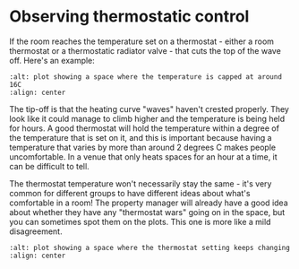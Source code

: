 # Observing thermostatic control


If the room reaches the temperature set on a thermostat - either a room thermostat or a thermostatic radiator valve - that cuts the top of the wave off.  Here's an example:


```{image} ../images/plot-screenshots/effective-stat.png
:alt: plot showing a space where the temperature is capped at around 16C
:align: center
```

The tip-off is that the heating curve "waves" haven't crested properly.  They look like it could manage to climb higher and the temperature is being held for hours.  A good thermostat will hold the temperature within a degree of the temperature that is set on it, and this is important because having a temperature that varies by more than around 2 degrees C makes people uncomfortable. In a venue that only heats spaces for an hour at a time, it can be difficult to tell.


The thermostat temperature won't necessarily stay the same - it's very common for different groups to have different ideas about what's comfortable in a room!  The property manager will already have a good idea about whether they have any "thermostat wars" going on in the space, but you can sometimes spot them on the plots.  This one is more like a mild disagreement. 

```{image} ../images/plot-screenshots/thermostat-disagreement.png
:alt: plot showing a space where the thermostat setting keeps changing
:align: center
```







